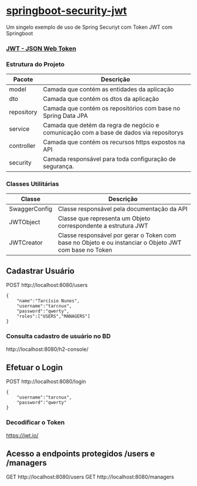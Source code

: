 # [springboot-security-jwt](https://github.com/digitalinnovationone/dio-springboot/tree/main/dio-spring-security-jwt)
Um singelo exemplo de uso de Spring Securiyt com Token JWT com Springboot


### [JWT - JSON Web Token](https://glysns.gitbook.io/spring-framework/spring-security/spring-security-e-jwt)

### Estrutura do Projeto

| Pacote    | Descrição |
|-----------|-----------|
| model     | Camada que contém as entidades da aplicação |
| dto       | Camada que contém os dtos da aplicação |
|repository | Camada que contém os repositórios com base no Spring Data JPA |
|service    | Camada que detém da regra de negócio e comunicação com a base de dados via repositorys |
|controller | Camada que contém os recursos https expostos na API |
|security   | Camada responsável para toda configuração de segurança. |

### Classes Utilitárias

| Classe    | Descrição |
|-----------|-----------|
| SwaggerConfig | Classe responsável pela documentação da API |
| JWTObject     | Classe que representa um Objeto correspondente a estrutura JWT |
| JWTCreator    | Classe responsável por gerar o Token com base no Objeto e ou instanciar o Objeto JWT com base no Token |

## Cadastrar Usuário
POST http://localhost:8080/users
```
{
    "name":"Tarcísio Nunes", 
    "username":"tarcnux", 
    "password":"qwerty",
    "roles":["USERS","MANAGERS"]
}
```
### Consulta cadastro de usuário no BD
http://localhost:8080/h2-console/

## Efetuar o Login
POST http://localhost:8080/login
```
{    
    "username":"tarcnux", 
    "password":"qwerty"
}
```

### Decodificar o Token
https://jwt.io/

## Acesso a endpoints protegidos /users e /managers
GET http://localhost:8080/users
GET http://localhost:8080/managers
